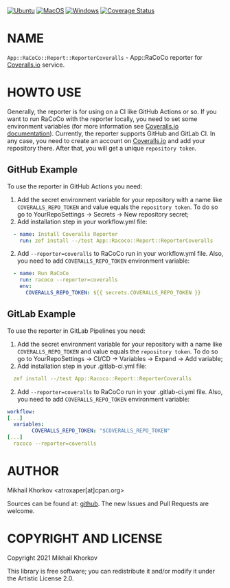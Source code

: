 [![Ubuntu](https://github.com/atroxaper/raku-RaCoCo-Reporter-Coveralls/actions/workflows/ubuntu.yml/badge.svg)](https://github.com/atroxaper/raku-RaCoCo-Reporter-Coveralls/actions/workflows/ubuntu.yml)
[![MacOS](https://github.com/atroxaper/raku-RaCoCo-Reporter-Coveralls/actions/workflows/macos.yml/badge.svg)](https://github.com/atroxaper/raku-RaCoCo-Reporter-Coveralls/actions/workflows/macos.yml)
[![Windows](https://github.com/atroxaper/raku-RaCoCo-Reporter-Coveralls/actions/workflows/windows.yml/badge.svg)](https://github.com/atroxaper/raku-RaCoCo-Reporter-Coveralls/actions/workflows/windows.yml)
[![Coverage Status](https://coveralls.io/repos/github/atroxaper/raku-RaCoCo-Reporter-Coveralls/badge.svg?branch=master)](https://coveralls.io/github/atroxaper/raku-RaCoCo-Reporter-Coveralls?branch=master)

# NAME

`App::RaCoCo::Report::ReporterCoveralls` - App::RaCoCo reporter for [Coveralls.io](http://coveralls.io) service.

# HOWTO USE

Generally, the reporter is for using on a CI like GitHub Actions or so. If you want to run RaCoCo with the reporter locally, you need to set some environment variables (for more information see [Coveralls.io documentation](https://docs.coveralls.io)). Currently, the reporter supports GitHub and GitLab CI. In any case, you need to create an account on [Coveralls.io](https://coveralls.io) and add your repository there. After that, you will get a unique `repository token`.

## GitHub Example

To use the reporter in GitHub Actions you need:
1. Add the secret environment variable for your repository with a name like `COVERALLS_REPO_TOKEN` and value equals the `repository token`. To do so go to YourRepoSettings -> Secrets -> New repository secret;
2. Add installation step in your workflow.yml file:
```yml
  - name: Install Coveralls Reporter
    run: zef install --/test App::Racoco::Report::ReporterCoveralls
```
2. Add `--reporter=coveralls` to RaCoCo run in your workflow.yml file. Also, you need to add `COVERALLS_REPO_TOKEN` environment variable:
```yml
  - name: Run RaCoCo
    run: racoco --reporter=coveralls
    env:
      COVERALLS_REPO_TOKEN: ${{ secrets.COVERALLS_REPO_TOKEN }}
```

## GitLab Example

To use the reporter in GitLab Pipelines you need:
1. Add the secret environment variable for your repository with a name like `COVERALLS_REPO_TOKEN` and value equals the `repository token`. To do so go to YourRepoSettings -> CI/CD -> Variables -> Expand -> Add variable;
2. Add installation step in your .gitlab-ci.yml file:
```yml
  zef install --/test App::Racoco::Report::ReporterCoveralls
```
2. Add `--reporter=coveralls` to RaCoCo run in your .gitlab-ci.yml file. Also, you need to add `COVERALLS_REPO_TOKEN` environment variable:
```yml
workflow:
[...]
  variables:
        COVERALLS_REPO_TOKEN: "$COVERALLS_REPO_TOKEN"
[...]
  racoco --reporter=coveralls
```

# AUTHOR

Mikhail Khorkov <atroxaper[at]cpan.org>

Sources can be found at: [github](https://github.com/atroxaper/raku-RaCoCo-Reporter-Coveralls). The new Issues and Pull Requests are welcome.

# COPYRIGHT AND LICENSE

Copyright 2021 Mikhail Khorkov

This library is free software; you can redistribute it and/or modify it under the Artistic License 2.0.